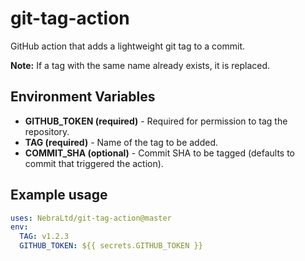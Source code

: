 # git-tag-action

GitHub action that adds a lightweight git tag to a commit.

**Note:** If a tag with the same name already exists, it is replaced.

## Environment Variables

* **GITHUB_TOKEN (required)** - Required for permission to tag the repository.
* **TAG (required)** - Name of the tag to be added.
* **COMMIT_SHA (optional)** - Commit SHA to be tagged (defaults to commit that triggered the action).

## Example usage

```yaml
uses: NebraLtd/git-tag-action@master
env:
  TAG: v1.2.3
  GITHUB_TOKEN: ${{ secrets.GITHUB_TOKEN }}
```
